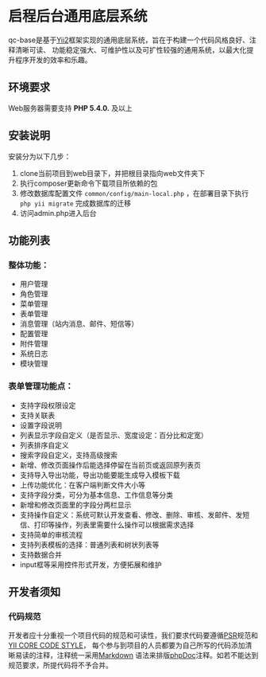 启程后台通用底层系统
====================

qc-base是基于[Yii2](https://github.com/yiisoft/yii2/)框架实现的通用底层系统，旨在于构建一个代码风格良好、注释清晰可读、
功能稳定强大、可维护性以及可扩性较强的通用系统，以最大化提升程序开发的效率和乐趣。


环境要求
--------

Web服务器需要支持 **PHP 5.4.0.** 及以上


安装说明
--------

安装分为以下几步：

1. clone当前项目到web目录下，并把根目录指向web文件夹下
2. 执行composer更新命令下载项目所依赖的包
3. 修改数据库配置文件 `common/config/main-local.php` ，在部署目录下执行 `php yii migrate` 完成数据库的迁移
4. 访问admin.php进入后台


功能列表
--------

### 整体功能：

- 用户管理
- 角色管理
- 菜单管理
- 表单管理
- 消息管理（站内消息、邮件、短信等）
- 配置管理
- 附件管理
- 系统日志
- 模块管理

### 表单管理功能点：

- 支持字段权限设定
- 支持关联表
- 设置字段说明
- 列表显示字段自定义（是否显示、宽度设定：百分比和定宽）
- 列表排序自定义
- 搜索字段自定义，支持高级搜索
- 新增、修改页面操作后能选择停留在当前页或返回原列表页
- 支持导入导出功能，导出功能要能生成导入模板下载
- 上传功能优化：在客户端判断文件大小等
- 支持字段分类，可分为基本信息、工作信息等分类
- 新增和修改页面里的字段分两栏显示
- 支持操作自定义：系统可默认开发查看、修改、删除、审核、发邮件、发短信、打印等操作，列表里需要什么操作可以根据需求选择
- 支持简单的审核流程
- 支持列表模板的选择：普通列表和树状列表等
- 支持数据合并
- input框等采用控件形式开发，方便拓展和维护


开发者须知
----------

### 代码规范

开发者应十分重视一个项目代码的规范和可读性，我们要求代码要遵循[PSR](http://www.php-fig.org/)规范和
[YII CORE CODE STYLE](https://github.com/yiisoft/yii2/blob/master/docs/internals/core-code-style.md)，
每个参与到项目的人员都要为自己所写的代码添加清晰易读的注释，注释统一采用[Markdown](http://www.markdown.cn/)
语法来排版[phpDoc](http://phpdoc.org/)注释。如若不能达到规范要求，所提代码将不予合并。
